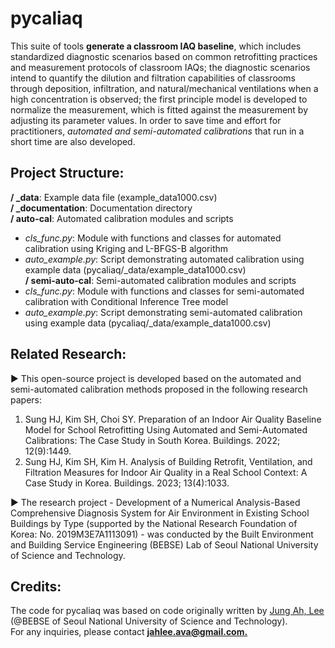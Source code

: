 # pycaliaq
 This suite of tools **generate a classroom IAQ baseline**, which includes standardized diagnostic scenarios based on common retrofitting practices and measurement protocols of classroom IAQs; the diagnostic scenarios intend to quantify the dilution and filtration capabilities of classrooms through deposition, infiltration, and natural/mechanical ventilations when a high concentration is observed; the first principle model is developed to normalize the measurement, which is fitted against the measurement by adjusting its parameter values. In order to save time and effort for practitioners, *automated and semi-automated calibrations* that run in a short time are also developed.

## Project Structure:
 **/ _data**: Example data file (example_data1000.csv)  
 **/ _documentation**: Documentation directory  
 **/ auto-cal**: Automated calibration modules and scripts<br>
   - *cls_func.py*: Module with functions and classes for automated calibration using Kriging and L-BFGS-B algorithm<br>
   - *auto_example.py*: Script demonstrating automated calibration using example data (pycaliaq/_data/example_data1000.csv)<br>
 **/ semi-auto-cal**: Semi-automated calibration modules and scripts<br>
   - *cls_func.py*: Module with functions and classes for semi-automated calibration with Conditional Inference Tree model<br>
   - *auto_example.py*: Script demonstrating semi-automated calibration using example data (pycaliaq/_data/example_data1000.csv)<br>

## Related Research:
▶ This open-source project is developed based on the automated and semi-automated calibration methods proposed in the following research papers:
 1. Sung HJ, Kim SH, Choi SY. Preparation of an Indoor Air Quality Baseline Model for School Retrofitting Using Automated and Semi-Automated Calibrations: The Case Study in South Korea. Buildings. 2022; 12(9):1449.
 2. Sung HJ, Kim SH, Kim H. Analysis of Building Retrofit, Ventilation, and Filtration Measures for Indoor Air Quality in a Real School Context: A Case Study in Korea. Buildings. 2023; 13(4):1033.

▶ The research project - Development of a Numerical Analysis-Based Comprehensive Diagnosis System for Air Environment in Existing School Buildings by Type (supported by the National Research Foundation of Korea: No. 2019M3E7A1113091) - was conducted by the Built Environment and Building Service Engineering (BEBSE) Lab of Seoul National University of Science and Technology.

## Credits:
 The code for pycaliaq was based on code originally written by <u>Jung Ah, Lee</u> (@BEBSE of Seoul National University of Science and Technology).  
 For any inquiries, please contact **<u>jahlee.ava@gmail.com.</u>**
